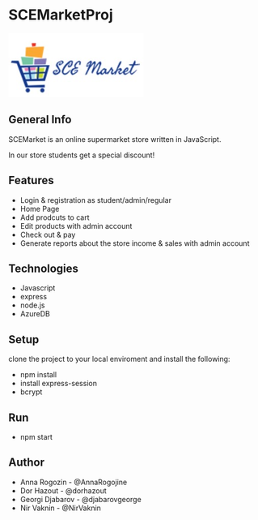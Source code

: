 # SCEMarketProj

![logo](./etc/logo.jpeg)

## General Info
SCEMarket is an online supermarket store written in JavaScript.

In our store students get a special discount!

## Features
* Login & registration as student/admin/regular
* Home Page
* Add prodcuts to cart
* Edit products with admin account
* Check out & pay
* Generate reports about the store income & sales with admin account

## Technologies
* Javascript
* express
* node.js
* AzureDB

## Setup
clone the project to your local enviroment and install the following:
* npm install
* install express-session
* bcrypt

## Run
* npm start

## Author
* Anna Rogozin - @AnnaRogojine
* Dor Hazout - @dorhazout
* Georgi Djabarov - @djabarovgeorge
* Nir Vaknin - @NirVaknin
